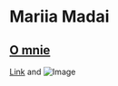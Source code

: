 # Mariia Madai
## [O mnie](https://mariiam224973.github.io/zadankopdstr/)

[Link](url) and ![Image](src)
